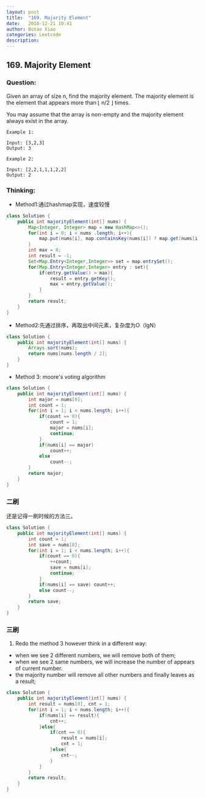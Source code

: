 ```yaml
---
layout: post
title:  "169. Majority Element"
date:   2018-12-21 10:41
author: Botao Xiao
categories: Leetcode
description:
---
```

## 169. Majority Element

### Question:
Given an array of size n, find the majority element. The majority element is the element that appears more than ⌊ n/2 ⌋ times.

You may assume that the array is non-empty and the majority element always exist in the array.

```
Example 1:

Input: [3,2,3]
Output: 3

Example 2:

Input: [2,2,1,1,1,2,2]
Output: 2
```

### Thinking:
* Method1:通过hashmap实现，速度较慢

```Java
class Solution {
    public int majorityElement(int[] nums) {
        Map<Integer, Integer> map = new HashMap<>();
        for(int i = 0; i < nums .length; i++){
            map.put(nums[i], map.containsKey(nums[i]) ? map.get(nums[i]) + 1 : 1);
        }
        int max = 0;
        int result = -1;
        Set<Map.Entry<Integer,Integer>> set = map.entrySet();
        for(Map.Entry<Integer,Integer> entry : set){
            if(entry.getValue() > max){
                result = entry.getKey();
                max = entry.getValue();
            }
        }
        return result;
    }
}
```

* Method2:先通过排序，再取出中间元素，复杂度为O（lgN）

```Java
class Solution {
    public int majorityElement(int[] nums) {
        Arrays.sort(nums);
        return nums[nums.length / 2];
    }
}
```

* Method 3: moore's voting algorithm
```Java
class Solution {
    public int majorityElement(int[] nums) {
        int major = nums[0];
        int count = 1;
        for(int i = 1; i < nums.length; i++){
            if(count == 0){
                count = 1;
                major = nums[i];
                continue;
            }
            if(nums[i] == major)
                count++;
            else
                count--;
        }
        return major;
    }
}
```

### 二刷
还是记得一刷时候的方法三。
```Java
class Solution {
    public int majorityElement(int[] nums) {
        int count = 1;
        int save = nums[0];
        for(int i = 1; i < nums.length; i++){
            if(count == 0){
                ++count;
                save = nums[i];
                continue;
            }
            if(nums[i] == save) count++;
            else count--;
        }
        return save;
    }
}
```

### 三刷
1. Redo the method 3 however think in a different way:
  * when we see 2 different numbers, we will remove both of them;
  * when we see 2 same numbers, we will increase the number of appears of current number.
  * the majority number will remove all other numbers and finally leaves as a result;
```Java
class Solution {
    public int majorityElement(int[] nums) {
        int result = nums[0], cnt = 1;
        for(int i = 1; i < nums.length; i++){            
            if(nums[i] == result){
                cnt++;
            }else{
                if(cnt == 0){
                    result = nums[i];
                    cnt = 1;
                }else{
                    cnt--;
                }
            }
        }
        return result;
    }
}
```
